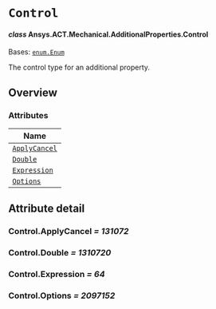 # `Control`

<a id="ansys.mechanical.stubs.v241.Ansys.ACT.Mechanical.AdditionalProperties.Control"></a>

#### *class* Ansys.ACT.Mechanical.AdditionalProperties.Control

Bases: [`enum.Enum`](https://docs.python.org/3/library/enum.html#enum.Enum)

The control type for an additional property.

<!-- !! processed by numpydoc !! -->

<a id="overview"></a>

## Overview

### Attributes

| Name |
| ----------------------------------------- |
| [`ApplyCancel`](#Control.ApplyCancel) |
| [`Double`](#Control.Double) |
| [`Expression`](#Control.Expression) |
| [`Options`](#Control.Options) |

<a id="attribute-detail"></a>

## Attribute detail

<a id="Control.ApplyCancel"></a>

### Control.ApplyCancel *= 131072*

<a id="Control.Double"></a>

### Control.Double *= 1310720*

<a id="Control.Expression"></a>

### Control.Expression *= 64*

<a id="Control.Options"></a>

### Control.Options *= 2097152*


